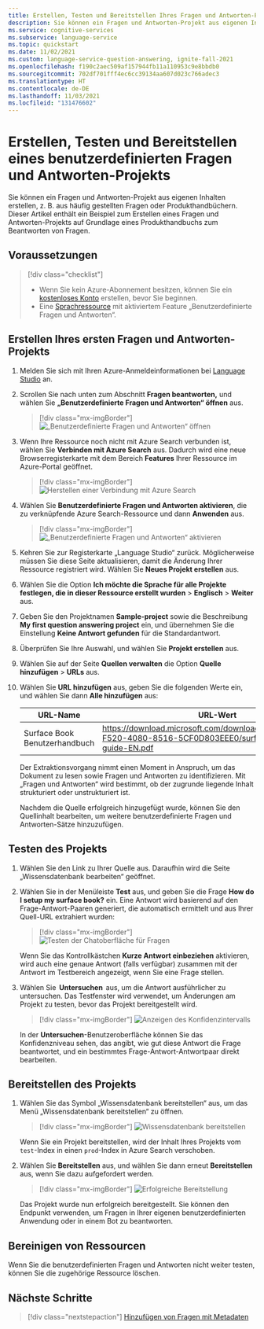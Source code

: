 ```yaml
---
title: Erstellen, Testen und Bereitstellen Ihres Fragen und Antworten-Projekts
description: Sie können ein Fragen und Antworten-Projekt aus eigenen Inhalten erstellen, z. B. aus häufig gestellten Fragen oder Produkthandbüchern. Dieser Artikel enthält ein Beispiel zum Erstellen eines Fragen und Antworten-Projekts auf Grundlage einer einfachen FAQ-Webseite zum Beantworten von Fragen.
ms.service: cognitive-services
ms.subservice: language-service
ms.topic: quickstart
ms.date: 11/02/2021
ms.custom: language-service-question-answering, ignite-fall-2021
ms.openlocfilehash: f190c2aec509af157944fb11a110953c9e8bbdb0
ms.sourcegitcommit: 702df701fff4ec6cc39134aa607d023c766adec3
ms.translationtype: HT
ms.contentlocale: de-DE
ms.lasthandoff: 11/03/2021
ms.locfileid: "131476602"
---
```

# <a name="create-test-and-deploy-a-custom-question-answering-project"></a>Erstellen, Testen und Bereitstellen eines benutzerdefinierten Fragen und Antworten-Projekts

Sie können ein Fragen und Antworten-Projekt aus eigenen Inhalten erstellen, z. B. aus häufig gestellten Fragen oder Produkthandbüchern. Dieser Artikel enthält ein Beispiel zum Erstellen eines Fragen und Antworten-Projekts auf Grundlage eines Produkthandbuchs zum Beantworten von Fragen.

## <a name="prerequisites"></a>Voraussetzungen

> [!div class="checklist"]
> * Wenn Sie kein Azure-Abonnement besitzen, können Sie ein [kostenloses Konto](https://azure.microsoft.com/free/cognitive-services/) erstellen, bevor Sie beginnen.
> * Eine [Sprachressource](https://aka.ms/create-language-resource) mit aktiviertem Feature „Benutzerdefinierte Fragen und Antworten“.

## <a name="create-your-first-question-answering-project"></a>Erstellen Ihres ersten Fragen und Antworten-Projekts

1. Melden Sie sich mit Ihren Azure-Anmeldeinformationen bei [Language Studio](https://language.azure.com/) an.

2. Scrollen Sie nach unten zum Abschnitt **Fragen beantworten,** und wählen Sie **„Benutzerdefinierte Fragen und Antworten“ öffnen** aus.

    > [!div class="mx-imgBorder"]
    > ![„Benutzerdefinierte Fragen und Antworten“ öffnen](../media/create-test-deploy/open-custom-question-answering.png)

3. Wenn Ihre Ressource noch nicht mit Azure Search verbunden ist, wählen Sie **Verbinden mit Azure Search** aus. Dadurch wird eine neue Browserregisterkarte mit dem Bereich **Features** Ihrer Ressource im Azure-Portal geöffnet.

    > [!div class="mx-imgBorder"]
    > ![Herstellen einer Verbindung mit Azure Search](../media/create-test-deploy/connect-to-azure-search.png)

4. Wählen Sie **Benutzerdefinierte Fragen und Antworten aktivieren**, die zu verknüpfende Azure Search-Ressource und dann **Anwenden** aus.

    > [!div class="mx-imgBorder"]
    > ![„Benutzerdefinierte Fragen und Antworten“ aktivieren](../media/create-test-deploy/enable-custom-question-answering.png)

5. Kehren Sie zur Registerkarte „Language Studio“ zurück. Möglicherweise müssen Sie diese Seite aktualisieren, damit die Änderung Ihrer Ressource registriert wird. Wählen Sie **Neues Projekt erstellen** aus.

6. Wählen Sie die Option **Ich möchte die Sprache für alle Projekte festlegen, die in dieser Ressource erstellt wurden** > **Englisch** > **Weiter** aus.

7. Geben Sie den Projektnamen **Sample-project** sowie die Beschreibung **My first question answering project**  ein, und übernehmen Sie die Einstellung **Keine Antwort gefunden** für die Standardantwort.

8. Überprüfen Sie Ihre Auswahl, und wählen Sie **Projekt erstellen** aus.

9. Wählen Sie auf der Seite **Quellen verwalten** die Option **Quelle hinzufügen** > **URLs** aus.

10. Wählen Sie **URL hinzufügen** aus, geben Sie die folgenden Werte ein, und wählen Sie dann **Alle hinzufügen** aus:

    |URL-Name|URL-Wert|
    |--------|---------|
    |Surface Book Benutzerhandbuch |https://download.microsoft.com/download/7/B/1/7B10C82E-F520-4080-8516-5CF0D803EEE0/surface-book-user-guide-EN.pdf |

    Der Extraktionsvorgang nimmt einen Moment in Anspruch, um das Dokument zu lesen sowie Fragen und Antworten zu identifizieren. Mit „Fragen und Antworten“ wird bestimmt, ob der zugrunde liegende Inhalt strukturiert oder unstrukturiert ist.

    Nachdem die Quelle erfolgreich hinzugefügt wurde, können Sie den Quellinhalt bearbeiten, um weitere benutzerdefinierte Fragen und Antworten-Sätze hinzuzufügen.

## <a name="test-your-project"></a>Testen des Projekts

1. Wählen Sie den Link zu Ihrer Quelle aus. Daraufhin wird die Seite „Wissensdatenbank bearbeiten“ geöffnet.

2. Wählen Sie in der Menüleiste **Test** aus, und geben Sie die Frage **How do I setup my surface book?** ein. Eine Antwort wird basierend auf den Frage-Antwort-Paaren generiert, die automatisch ermittelt und aus Ihrer Quell-URL extrahiert wurden:

    > [!div class="mx-imgBorder"]
    > ![Testen der Chatoberfläche für Fragen](../media/create-test-deploy/test-question.png)

    Wenn Sie das Kontrollkästchen **Kurze Antwort einbeziehen** aktivieren, wird auch eine genaue Antwort (falls verfügbar) zusammen mit der Antwort im Testbereich angezeigt, wenn Sie eine Frage stellen.

3. Wählen Sie  **Untersuchen**  aus, um die Antwort ausführlicher zu untersuchen. Das Testfenster wird verwendet, um Änderungen am Projekt zu testen, bevor das Projekt bereitgestellt wird.

    > [!div class="mx-imgBorder"]
    > ![Anzeigen des Konfidenzintervalls](../media/create-test-deploy/inspect-test.png)

    In der **Untersuchen**-Benutzeroberfläche können Sie das Konfidenzniveau sehen, das angibt, wie gut diese Antwort die Frage beantwortet, und ein bestimmtes Frage-Antwort-Antwortpaar direkt bearbeiten.

## <a name="deploy-your-project"></a>Bereitstellen des Projekts

1. Wählen Sie das Symbol „Wissensdatenbank bereitstellen“ aus, um das Menü „Wissensdatenbank bereitstellen“ zu öffnen.

    > [!div class="mx-imgBorder"]
    > ![Wissensdatenbank bereitstellen](../media/create-test-deploy/deploy-knowledge-base.png)

    Wenn Sie ein Projekt bereitstellen, wird der Inhalt Ihres Projekts vom `test`-Index in einen `prod`-Index in Azure Search verschoben.

2. Wählen Sie **Bereitstellen** aus, und wählen Sie dann erneut **Bereitstellen** aus, wenn Sie dazu aufgefordert werden.

    > [!div class="mx-imgBorder"]
    > ![Erfolgreiche Bereitstellung](../media/create-test-deploy/successful-deployment.png)

    Das Projekt wurde nun erfolgreich bereitgestellt. Sie können den Endpunkt verwenden, um Fragen in Ihrer eigenen benutzerdefinierten Anwendung oder in einem Bot zu beantworten.

## <a name="clean-up-resources"></a>Bereinigen von Ressourcen

Wenn Sie die benutzerdefinierten Fragen und Antworten nicht weiter testen, können Sie die zugehörige Ressource löschen.

## <a name="next-steps"></a>Nächste Schritte

> [!div class="nextstepaction"]
> [Hinzufügen von Fragen mit Metadaten](../../../qnamaker/quickstarts/add-question-metadata-portal.md)
